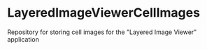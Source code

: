 # LayeredImageViewerCellImages
Repository for storing cell images for the "Layered Image Viewer" application
